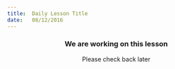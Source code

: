 ```yaml
---
title:  Daily Lesson Title
date:   08/12/2016
---
```


### <center>We are working on this lesson</center> 

 <center>Please check back later</center>